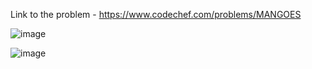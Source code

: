 Link to the problem - https://www.codechef.com/problems/MANGOES


![image](https://user-images.githubusercontent.com/57552973/232244943-b9b2777a-b27b-436a-9a3f-051f99934540.png)


![image](https://user-images.githubusercontent.com/57552973/232244947-bcbd3928-eeb0-499c-9287-215bef589eae.png)
